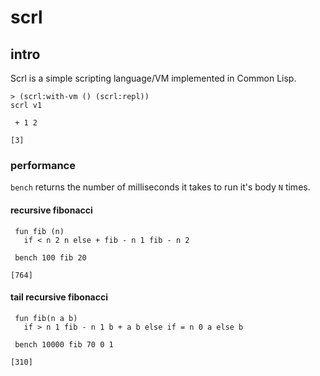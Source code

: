 # scrl

## intro
Scrl is a simple scripting language/VM implemented in Common Lisp.

```
> (scrl:with-vm () (scrl:repl))
scrl v1

 + 1 2
 
[3]
```

### performance
`bench` returns the number of milliseconds it takes to run it's body `N` times.

#### recursive fibonacci

```
 fun fib (n) 
   if < n 2 n else + fib - n 1 fib - n 2

 bench 100 fib 20

[764]
```

#### tail recursive fibonacci

```
 fun fib(n a b)
   if > n 1 fib - n 1 b + a b else if = n 0 a else b

 bench 10000 fib 70 0 1
 
[310]
```